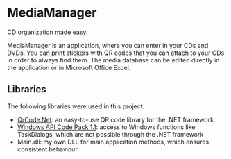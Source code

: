 MediaManager
============

CD organization made easy. 

MediaManager is an application, where you can enter in your CDs and DVDs. You can print stickers with QR codes that you can attach to your CDs in order to always find them. The media database can be edited directly in the application or in Microsoft Office Excel. 



## Libraries

The following libraries were used in this project: 

* [QrCode.Net](http://qrcodenet.codeplex.com/): an easy-to-use QR code library for the .NET framework
* [Windows API Code Pack 1.1](http://archive.msdn.microsoft.com/WindowsAPICodePack): access to Windows functions like TaskDialogs, which are not possible through the .NET framework
* Main.dll: my own DLL for main application methods, which ensures consistent behaviour
